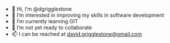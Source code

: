 - 👋 Hi, I’m @dgrigglestone
- 👀 I’m interested in improving my skills in software development
- 🌱 I’m currently learning GIT
- 💞️ I’m not yet ready to collaborate
- 📫 I can be reached at david.grigglestone@gmail.com
